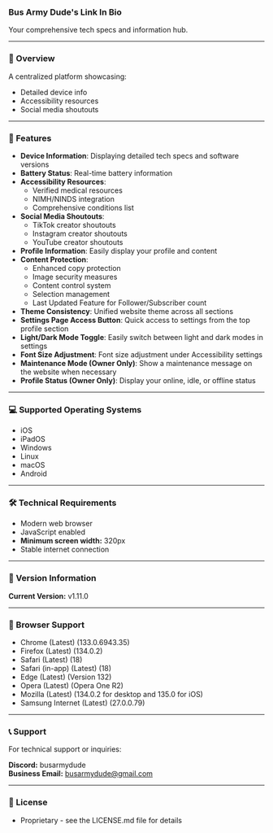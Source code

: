 ### Bus Army Dude's Link In Bio
Your comprehensive tech specs and information hub.

---

### 🌟 Overview
A centralized platform showcasing:
- Detailed device info
- Accessibility resources
- Social media shoutouts

---

### 🚀 Features
- **Device Information**: Displaying detailed tech specs and software versions
- **Battery Status**: Real-time battery information
- **Accessibility Resources**:
  - Verified medical resources
  - NIMH/NINDS integration
  - Comprehensive conditions list
- **Social Media Shoutouts**:
  - TikTok creator shoutouts
  - Instagram creator shoutouts
  - YouTube creator shoutouts
- **Profile Information**: Easily display your profile and content
- **Content Protection**:
  - Enhanced copy protection
  - Image security measures
  - Content control system
  - Selection management
  - Last Updated Feature for Follower/Subscriber count
- **Theme Consistency**: Unified website theme across all sections
- **Settings Page Access Button**: Quick access to settings from the top profile section
- **Light/Dark Mode Toggle**: Easily switch between light and dark modes in settings
- **Font Size Adjustment**: Font size adjustment under Accessibility settings
- **Maintenance Mode (Owner Only)**: Show a maintenance message on the website when necessary
- **Profile Status (Owner Only)**: Display your online, idle, or offline status

---

### 💻 Supported Operating Systems
- iOS
- iPadOS
- Windows
- Linux
- macOS
- Android

---

### 🛠️ Technical Requirements
- Modern web browser
- JavaScript enabled
- **Minimum screen width:** 320px
- Stable internet connection

---

### 🔄 Version Information
**Current Version:** v1.11.0

---

### 📱 Browser Support
- Chrome (Latest) (133.0.6943.35)
- Firefox (Latest) (134.0.2)
- Safari (Latest) (18)
- Safari (in-app) (Latest) (18)
- Edge (Latest) (Version 132)
- Opera (Latest) (Opera One R2)
- Mozilla (Latest) (134.0.2 for desktop and 135.0 for iOS)
- Samsung Internet (Latest) (27.0.0.79)

---

### 📞 Support
For technical support or inquiries:

**Discord:** busarmydude  
**Business Email:** busarmydude@gmail.com

---

### 📜 License
- Proprietary - see the LICENSE.md file for details
